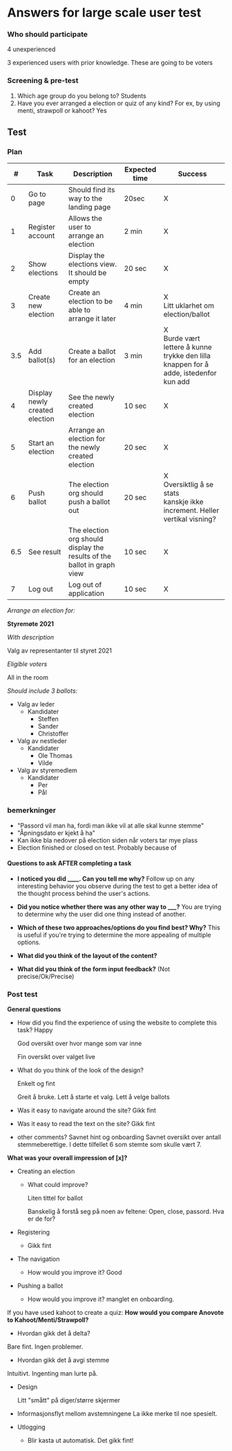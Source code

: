 # Answers for large scale user test

### Who should participate

4 unexperienced

3 experienced users with prior knowledge. These are going to be voters



### Screening & pre-test

1. Which age group do you belong to? Students
2. Have you ever arranged a election or quiz of any kind? For ex, by using menti, strawpoll or kahoot? Yes





## Test

### Plan

| #    | Task                           | Description                                                  | Expected time | Success                                                      |
| ---- | ------------------------------ | ------------------------------------------------------------ | ------------- | ------------------------------------------------------------ |
| 0    | Go to page                     | Should find its way to the landing page                      | 20sec         | X                                                            |
| 1    | Register account               | Allows the user to arrange an election                       | 2 min         | X                                                            |
| 2    | Show elections                 | Display the elections view. It should be empty               | 20 sec        | X                                                            |
| 3    | Create new election            | Create an election to be able to arrange it later            | 4 min         | X<br /> Litt uklarhet om election/ballot<br />               |
| 3.5  | Add ballot(s)                  | Create a ballot for an election                              | 3 min         | X<br /> Burde vært lettere å kunne trykke den lilla knappen for å adde, istedenfor kun add |
| 4    | Display newly created election | See the newly created election                               | 10 sec        | X                                                            |
| 5    | Start an election              | Arrange an election for the newly created election           | 20 sec        | X                                                            |
| 6    | Push ballot                    | The election org should push a ballot out                    | 20 sec        | X<br /> Oversiktlig å se stats<br />kanskje ikke increment. Heller vertikal visning? |
| 6.5  | See result                     | The election org should display the results of the ballot in graph view | 10 sec        | X                                                            |
| 7    | Log out                        | Log out of application                                       | 10 sec        | X                                                            |

*Arrange an election for:*

**Styremøte 2021**

*With description*

Valg av representanter til styret 2021



*Eligible voters*

All in the room



*Should include 3 ballots:*

- Valg av leder
  - Kandidater
    - Steffen
    - Sander
    - Christoffer
- Valg av nestleder
  - Kandidater
    - Ole Thomas
    - Vilde
- Valg av styremedlem
  - Kandidater
    - Per
    - Pål

### bemerkninger

- "Passord vil man ha, fordi man ikke vil at alle skal kunne stemme"
- "Åpningsdato er kjekt å ha"
- Kan ikke bla nedover på election siden når voters tar mye plass
- Election finished or closed on test. Probably because of 



#### Questions to ask AFTER completing a task

- **I noticed you did ____. Can you tell me why?** Follow up on any interesting behavior you observe during the test to get a better idea of the thought process behind the user's actions.

- **Did you notice whether there was any other way to ___?** You are trying to determine why the user did one thing instead of another.

- **Which of these two approaches/options do you find best? Why?** This is useful if you're trying to determine the more appealing of multiple options.
- **What did you think of the layout of the content?**

- **What did you think of the form input feedback?** (Not precise/Ok/Precise)



### Post test

**General questions**

- How did you find the experience of using the website to complete this task?
  Happy

  God oversikt over hvor mange som var inne

  Fin oversikt over valget live

- What do you think of the look of the design?

  Enkelt og fint

  Greit å bruke. Lett å starte et valg. Lett å velge ballots

  

- Was it easy to navigate around the site?
  Gikk fint

- Was it easy to read the text on the site?
  Gikk fint
- other comments?
  Savnet hint og onboarding
  Savnet oversikt over antall stemmeberettige. I dette tilfellet 6 som stemte som skulle vært 7.

**What was your overall impression of [x]?**

- Creating an election
  - What could improve?
  
    Liten tittel for ballot
  
    Banskelig å forstå seg på noen av feltene: Open, close, passord. Hva er de for?
  
- Registering

  - Gikk fint

- The navigation
  - How would you improve it? Good
  
- Pushing a ballot
  - How would you improve it?
    manglet en onboarding. 



If you have used kahoot to create a quiz: **How would you compare Anovote to Kahoot/Menti/Strawpoll?**



- Hvordan gikk det å delta?

Bare fint. Ingen problemer. 

- Hvordan gikk det å avgi stemme

Intuitivt. Ingenting man lurte på. 

- Design 

  Litt "smått" på diger/større skjermer

- Informasjonsflyt mellom avstemningene
  La ikke merke til noe spesielt. 

- Utlogging

  - Blir kasta ut automatisk. Det gikk fint!

